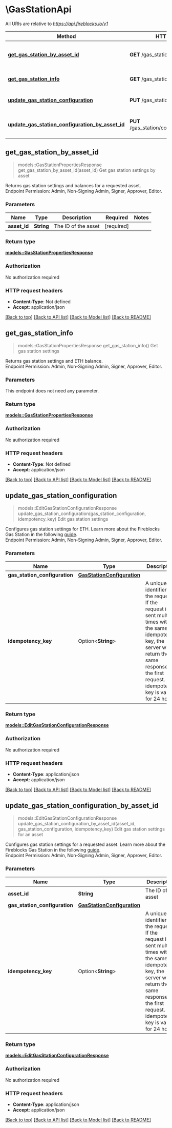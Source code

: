 # \GasStationApi

All URIs are relative to *https://api.fireblocks.io/v1*

Method | HTTP request | Description
------------- | ------------- | -------------
[**get_gas_station_by_asset_id**](GasStationApi.md#get_gas_station_by_asset_id) | **GET** /gas_station/{assetId} | Get gas station settings by asset
[**get_gas_station_info**](GasStationApi.md#get_gas_station_info) | **GET** /gas_station | Get gas station settings
[**update_gas_station_configuration**](GasStationApi.md#update_gas_station_configuration) | **PUT** /gas_station/configuration | Edit gas station settings
[**update_gas_station_configuration_by_asset_id**](GasStationApi.md#update_gas_station_configuration_by_asset_id) | **PUT** /gas_station/configuration/{assetId} | Edit gas station settings for an asset



## get_gas_station_by_asset_id

> models::GasStationPropertiesResponse get_gas_station_by_asset_id(asset_id)
Get gas station settings by asset

Returns gas station settings and balances for a requested asset. </br>Endpoint Permission: Admin, Non-Signing Admin, Signer, Approver, Editor.

### Parameters


Name | Type | Description  | Required | Notes
------------- | ------------- | ------------- | ------------- | -------------
**asset_id** | **String** | The ID of the asset | [required] |

### Return type

[**models::GasStationPropertiesResponse**](GasStationPropertiesResponse.md)

### Authorization

No authorization required

### HTTP request headers

- **Content-Type**: Not defined
- **Accept**: application/json

[[Back to top]](#) [[Back to API list]](../README.md#documentation-for-api-endpoints) [[Back to Model list]](../README.md#documentation-for-models) [[Back to README]](../README.md)


## get_gas_station_info

> models::GasStationPropertiesResponse get_gas_station_info()
Get gas station settings

Returns gas station settings and ETH balance. </br>Endpoint Permission: Admin, Non-Signing Admin, Signer, Approver, Editor.

### Parameters

This endpoint does not need any parameter.

### Return type

[**models::GasStationPropertiesResponse**](GasStationPropertiesResponse.md)

### Authorization

No authorization required

### HTTP request headers

- **Content-Type**: Not defined
- **Accept**: application/json

[[Back to top]](#) [[Back to API list]](../README.md#documentation-for-api-endpoints) [[Back to Model list]](../README.md#documentation-for-models) [[Back to README]](../README.md)


## update_gas_station_configuration

> models::EditGasStationConfigurationResponse update_gas_station_configuration(gas_station_configuration, idempotency_key)
Edit gas station settings

Configures gas station settings for ETH. Learn more about the Fireblocks Gas Station in the following [guide](https://developers.fireblocks.com/docs/work-with-gas-station). </br>Endpoint Permission: Admin, Non-Signing Admin, Signer, Approver, Editor.

### Parameters


Name | Type | Description  | Required | Notes
------------- | ------------- | ------------- | ------------- | -------------
**gas_station_configuration** | [**GasStationConfiguration**](GasStationConfiguration.md) |  | [required] |
**idempotency_key** | Option<**String**> | A unique identifier for the request. If the request is sent multiple times with the same idempotency key, the server will return the same response as the first request. The idempotency key is valid for 24 hours. |  |

### Return type

[**models::EditGasStationConfigurationResponse**](EditGasStationConfigurationResponse.md)

### Authorization

No authorization required

### HTTP request headers

- **Content-Type**: application/json
- **Accept**: application/json

[[Back to top]](#) [[Back to API list]](../README.md#documentation-for-api-endpoints) [[Back to Model list]](../README.md#documentation-for-models) [[Back to README]](../README.md)


## update_gas_station_configuration_by_asset_id

> models::EditGasStationConfigurationResponse update_gas_station_configuration_by_asset_id(asset_id, gas_station_configuration, idempotency_key)
Edit gas station settings for an asset

Configures gas station settings for a requested asset. Learn more about the Fireblocks Gas Station in the following [guide](https://developers.fireblocks.com/docs/work-with-gas-station). </br>Endpoint Permission: Admin, Non-Signing Admin, Signer, Approver, Editor.

### Parameters


Name | Type | Description  | Required | Notes
------------- | ------------- | ------------- | ------------- | -------------
**asset_id** | **String** | The ID of the asset | [required] |
**gas_station_configuration** | [**GasStationConfiguration**](GasStationConfiguration.md) |  | [required] |
**idempotency_key** | Option<**String**> | A unique identifier for the request. If the request is sent multiple times with the same idempotency key, the server will return the same response as the first request. The idempotency key is valid for 24 hours. |  |

### Return type

[**models::EditGasStationConfigurationResponse**](EditGasStationConfigurationResponse.md)

### Authorization

No authorization required

### HTTP request headers

- **Content-Type**: application/json
- **Accept**: application/json

[[Back to top]](#) [[Back to API list]](../README.md#documentation-for-api-endpoints) [[Back to Model list]](../README.md#documentation-for-models) [[Back to README]](../README.md)

